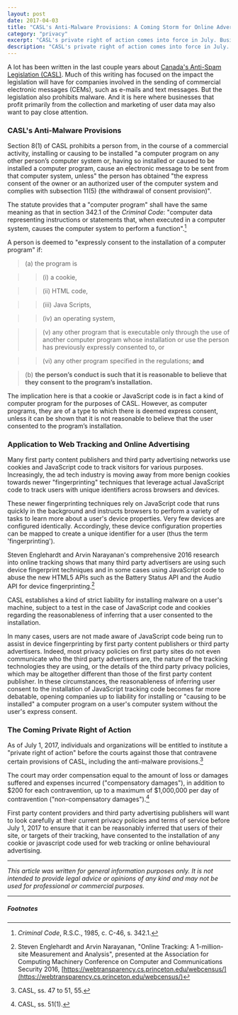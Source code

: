 ```yaml
---
layout: post
date: 2017-04-03
title: "CASL's Anti-Malware Provisions: A Coming Storm for Online Advertisers?"
category: "privacy"
excerpt: "CASL's private right of action comes into force in July. Businesses that profit from web tracking will want to pay close attention."
description: "CASL's private right of action comes into force in July. Businesses that profit from web tracking will want to pay close attention."
---
```


A lot has been written in the last couple years about [Canada's Anti-Spam Legislation (CASL)](http://laws-lois.justice.gc.ca/eng/acts/E-1.6/FullText.html). Much of this writing has focused on the impact the legislation will have for companies involved in the sending of commercial electronic messages (CEMs), such as e-mails and text messages. But the legislation also prohibits malware. And it is here where businesses that profit primarily from the collection and marketing of user data may also want to pay close attention.

### CASL's Anti-Malware Provisions

Section 8(1) of CASL prohibits a person from, in the course of a commercial activity, installing or causing to be installed "a computer program on any other person’s computer system or, having so installed or caused to be installed a computer program, cause an electronic message to be sent from that computer system, unless" the person has obtained "the express consent of the owner or an authorized user of the computer system and complies with subsection 11(5) (the withdrawal of consent provision)".

The statute provides that a "computer program" shall have the same meaning as that in section 342.1 of the *Criminal Code*: "computer data representing instructions or statements that, when executed in a computer system, causes the computer system to perform a function".[^1]

A person is deemed to "expressly consent to the installation of a computer program" if:

> (a) the program is

> > (i) a cookie,

> > (ii) HTML code,

> > (iii) Java Scripts,

> > (iv) an operating system,

> > (v) any other program that is executable only through the use of another computer program whose installation or use the person has previously expressly consented to, or

> > (vi) any other program specified in the regulations; **and**

> (b) **the person’s conduct is such that it is reasonable to believe that they consent to the program’s installation.**

The implication here is that a cookie or JavaScript code is in fact a kind of computer program for the purposes of CASL. However, as computer programs, they are of a type to which there is deemed express consent, unless it can be shown that it is not reasonable to believe that the user consented to the program’s installation.

### Application to Web Tracking and Online Advertising

Many first party content publishers and third party advertising networks use cookies and JavaScript code to track visitors for various purposes. Increasingly, the ad tech industry is moving away from more benign cookies towards newer "fingerprinting" techniques that leverage actual JavaScript code to  track users with unique identifiers across browsers and devices.

These newer fingerprinting techniques rely on JavaScript code that runs quickly in the background and instructs browsers to perform a variety of tasks to learn more about a user's device properties. Very few devices are configured identically. Accordingly, these device configuration properties can be mapped to create a unique identifier for a user (thus the term 'fingerprinting').

Steven Englehardt and Arvin Narayanan's comprehensive 2016 research into online tracking shows that many third party advertisers are using such device fingerprint techniques and in some cases using JavaScript code to abuse the new HTML5 APIs such as the Battery Status API and the Audio API for device fingerprinting.[^2]

CASL establishes a kind of strict liability for installing malware on a user's machine, subject to a test in the case of JavaScript code and cookies regarding the reasonableness of inferring that a user consented to the installation.

In many cases, users are not made aware of JavaScript code being run to assist in device fingerprinting by first party content publishers or third party advertisers. Indeed, most privacy policies on first party sites do not even communicate who the third party advertisers are, the nature of the tracking technologies they are using, or the details of the third party privacy policies, which may be altogether different than those of the first party content publisher. In these circumstances, the reasonableness of inferring user consent to the installation of JavaScript tracking code becomes far more debatable, opening companies up to liability for installing or "causing to be installed" a computer program on a user's computer system without the user's express consent.

### The Coming Private Right of Action

As of July 1, 2017, individuals and organizations will be entitled to institute a "private right of action" before the courts against those that contravene certain provisions of CASL, including the anti-malware provisions.[^3]

The court may order compensation equal to the amount of loss or damages suffered and expenses incurred ("compensatory damages"), in addition to $200 for each contravention, up to a maximum of $1,000,000 per day of contravention ("non-compensatory damages").[^4]

First party content providers and third party advertising publishers will want to look carefully at their current privacy policies and terms of service before July 1, 2017 to ensure that it can be reasonably inferred that users of their site, or targets of their tracking, have consented to the installation of any cookie or javascript code used for web tracking or online behavioural advertising.

-----

*This article was written for general information purposes only. It is not intended to provide legal advice or opinions of any kind and may not be used for professional or commercial purposes.*

-----

##### Footnotes

[^1]: *Criminal Code*, R.S.C., 1985, c. C-46, s. 342.1.

[^2]: Steven Englehardt and Arvin Narayanan, "Online Tracking: A 1-million-site Measurement and Analysis", presented at the Association for Computing Machinery Conference on Computer and Communications Security 2016, [https://webtransparency.cs.princeton.edu/webcensus/](https://webtransparency.cs.princeton.edu/webcensus/)

[^3]: CASL, ss. 47 to 51, 55.

[^4]: CASL, ss. 51(1).
